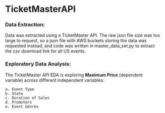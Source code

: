 # TicketMasterAPI

### Data Extraction:
Data was extracted using a TicketMaster API. The raw json file size was too large to request, so a json file with AWS buckets storing the data was requested instead, and code was written in master_data_set.py to extract the csv download link for all US events. 

### Exploratory Data Analysis:
The TicketMaster API EDA is exploring **Maximum Price** (dependent variable) across different independent variables:

    a. Event Type
    b. State
    c. Duration of Sales
    d. Promoters
    e. Event Genres


